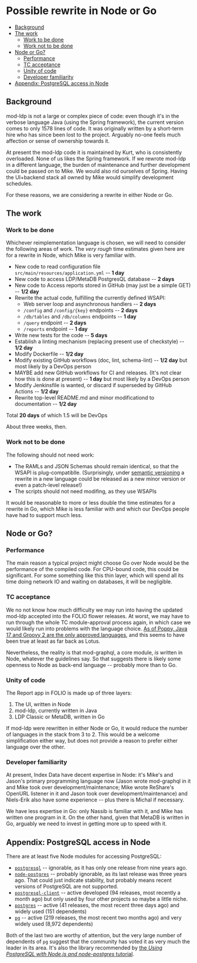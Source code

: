 # Possible rewrite in Node or Go

<!-- md2toc -l 2 REWRITE.md -->
* [Background](#background)
* [The work](#the-work)
    * [Work to be done](#work-to-be-done)
    * [Work not to be done](#work-not-to-be-done)
* [Node or Go?](#node-or-go)
    * [Performance](#performance)
    * [TC acceptance](#tc-acceptance)
    * [Unity of code](#unity-of-code)
    * [Developer familiarity](#developer-familiarity)
* [Appendix: PostgreSQL access in Node](#appendix-postgresql-access-in-node)



## Background

mod-ldp is not a large or complex piece of code: even though it's in the verbose language Java (using the Spring framework), the current version comes to only 1578 lines of code. It was originally written by a short-term hire who has since been lost to the project. Arguably no-one feels much affection or sense of ownership towards it.

At present the mod-ldp code it is maintained by Kurt, who is consistently overloaded. None of us likes the Spring framework. If we rewrote mod-ldp in a different language, the burden of maintenance and further development could be passed on to Mike. We would also rid ourselves of Spring. Having the UI+backend stack all owned by Mike would simplify development schedules.

For these reasons, we are considering a rewrite in either Node or Go.


## The work


### Work to be done

Whichever reimplementation language is chosen, we will need to consider the following areas of work. The _very rough_ time estimates given here are for a rewrite in Node, which Mike is very familiar with.

* New code to read configuration file `src/main/resources/application.yml`
-- **1 day**
* New code to access LDP/MetaDB PostgresQL database
-- **2 days**
* New code to Access reports stored in GitHub (may just be a simple GET)
-- **1/2 day**
* Rewrite the actual code, fulfilling the currently defined WSAPI:
  * Web server loop and asynchronous handlers
  -- **2 days**
  * `/config` and `/config/{key}` endpoints
  -- **2 days**
  * `/db/tables` and `/db/columns` endpoints
  -- **1 day**
  * `/query` endpoint
  -- **2 days**
  * `/reports` endpoint
  -- **1 day**
* Write new tests for the code
-- **5 days**
* Establish a linting mechanism (replacing present use of checkstyle)
-- **1/2 day**
* Modify Dockerfile
-- **1/2 day**
* Modify existing GitHub workflows (doc, lint, schema-lint)
-- **1/2 day** but most likely by a DevOps person
* MAYBE add new GitHub workflows for CI and releases. (It's not clear how this is done at present)
-- **1 day** but most likely by a DevOps person
* Modify Jenkinsfile is wanted, or discard if superseded by GitHub Actions
-- **1/2 day**
* Rewrite top-level README.md and minor modificationd to documentation
-- **1/2 day**

Total **20 days** of which 1.5 will be DevOps

About three weeks, then.


### Work not to be done

The following should not need work:
* The RAMLs and JSON Schemas should remain identical, so that the WSAPI is plug-compatiblle. (Surprisingly, under [semantic versioning](https://semver.org/) a rewrite in a new language could be released as a new minor version or even a patch-level release!)
* The scripts should not need modifing, as they use WSAPIs

It would be reasonable to more or less double the time estimates for a rewrite in Go, which Mike is less familiar with and which our DevOps people have had to support much less.



## Node or Go?


### Performance

The main reason a typical project might choose Go over Node would be the performance of the compiled code. For CPU-bound code, this could be significant. For some something like this thin layer, which will spend all its time doing network IO and waiting on databases, it will be negligible.


### TC acceptance

We no not know how much difficulty we may run into having the updated mod-ldp accepted into the FOLIO flower releases. At worst, we may have to run through the whole TC module-approval process again, in which case we would likely run into problems with the language choice. [As of Poppy, Java 17 and Groovy 2 are the only approved languages](https://wiki.folio.org/display/TC/Poppy#Poppy-Languages.1), and this seems to have been true at least as far back as Lotus.

Nevertheless, the reality is that mod-graphql, a core module, _is_ written in Node, whatever the guidelines say. So that suggests there is likely some openness to Node as back-end language -- probably more than to Go.


### Unity of code

The Report app in FOLIO is made up of three layers:
1. The UI, written in Node
2. mod-ldp, currently written in Java
3. LDP Classic or MetaDB, written in Go

If mod-ldp were rewritten in either Node or Go, it would reduce the number of languages in the stack from 3 to 2. This would be a welcome simplification either way, but does not provide a reason to prefer either language over the other.


### Developer familiarity

At present, Index Data have decent expertise in Node: it's Mike's and Jason's primary programming language now (Jason wrote mod-graphql in it and Mike took over development/maintenance; Mike wrote ReShare's OpenURL listener in it and Jason took over development/maintenance) and Niels-Erik also have some experience -- plus there is Michal if necessary.

We have less expertise in Go: only Nassib is familiar with it, and Mike has written one program in it. On the other hand, given that MetaDB is written in Go, arguably we need to invest in getting more up to speed with it.


## Appendix: PostgreSQL access in Node

There are at least five Node modules for accessing PostgreSQL:
* [`postgresql`](https://www.npmjs.com/package/postgresql) -- ignorable, as it has only one release from nine years ago.
* [`node-postgres`](https://www.npmjs.com/package/node-postgres) -- probably ignorable, as its last release was three years ago. That could just indicate stability, but probably means recent versions of PostgreSQL are not supported.
* [`postgresql-client`](https://www.npmjs.com/package/postgresql-client) -- active developed (94 releases, most recently a month ago) but only used by four other projects so maybe a little niche.
* [`postgres`](https://www.npmjs.com/package/postgres) -- active (41 releases, the most recent three days ago) and widely used (151 dependents)
* [`pg`](https://www.npmjs.com/package/pg) -- active (219 releases, the most recent two months ago) and very widely used (8,972 dependents)

Both of the last two are worthy of attention, but the very large number of dependents of `pg` suggest that the community has voted it as very much the leader in its area. It's also the library recommended by [the _Using PostgreSQL with Node.js and node-postgres_ tutorial](https://stackabuse.com/using-postgresql-with-nodejs-and-node-postgres/).

